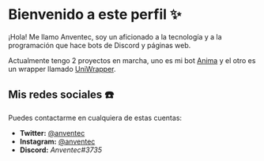 # Bienvenido a este perfil :sparkles:

¡Hola! Me llamo Anventec, soy un aficionado a la tecnología y a la programación que hace bots de Discord y páginas web. 

Actualmente tengo 2 proyectos en marcha, uno es mi bot [Anima](https://animabot.vercel.app) y el otro es un wrapper llamado [UniWrapper](https://github.com/anventech/uniwrapper).

## Mis redes sociales :phone:

Puedes contactarme en cualquiera de estas cuentas:

- **Twitter:** [@anventec](https://twitter.com/anventec)
- **Instagram:** [@anventec](https://instagram.com/anventec)
- **Discord:** *Anventec#3735*

